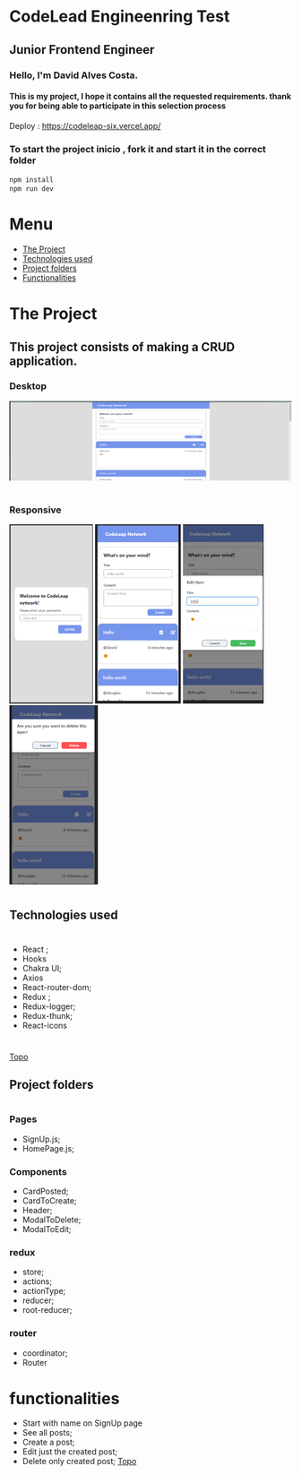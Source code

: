 # CodeLead Engineenring Test

## Junior Frontend Engineer

### Hello, I'm David Alves Costa.

#### This is my project, I hope it contains all the requested requirements. thank you for being able to participate in this selection process

Deploy : https://codeleap-six.vercel.app/

### To start the project inicio , fork it and start it in the correct folder

```
npm install
npm run dev
```

<a id="ancora"></a>

# <b> Menu </b>

- [The Project](#project)
- [Technologies used](#techused)
- [Project folders](#pages)
- [Functionalities](#functionalities)



<a id="project"></a>

# The Project

## This project consists of making a CRUD application.

### Desktop

![home](./codeleap/src//img/desktopHome.png)

#

### Responsive

![home](./codeleap/src//img/signUp.png)
![home](./codeleap/src//img/createPost.png)
![home](./codeleap/src//img/EditIten.png)
![home](./codeleap/src//img/DeleteIten.png)

#

<a id="techused"></a>

## Technologies used

#

- React ;
- Hooks
- Chakra UI;
- Axios
- React-router-dom;
- Redux ;
- Redux-logger;
- Redux-thunk;
- React-icons

#

[Topo](#ancora)

<a id="Pages"></a>

## Project folders

#

### Pages

- SignUp.js;
- HomePage.js;

### Components

- CardPosted;
- CardToCreate;
- Header;
- ModalToDelete;
- ModalToEdit;

### redux

- store;
- actions;
- actionType;
- reducer;
- root-reducer;

### router

- coordinator;
- Router

#

<a id="functionalities"></a>

# functionalities

- Start with name on SignUp page
- See all posts;
- Create a post;
- Edit just the created post;
- Delete only created post;
[Topo](#ancora)
